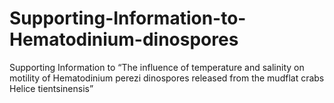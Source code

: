 # Supporting-Information-to-Hematodinium-dinospores
Supporting Information to “The influence of temperature and salinity on motility of Hematodinium perezi dinospores released from the mudflat crabs Helice tientsinensis”
